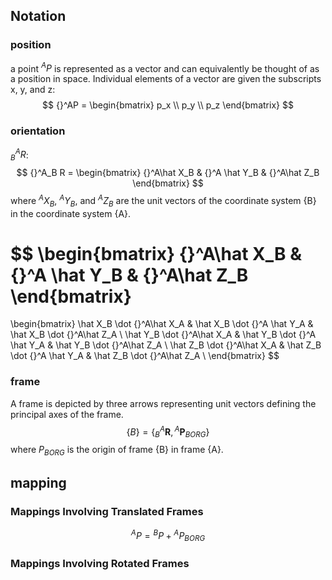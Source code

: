 ## Notation
### position
 a point ${}^A P$ is represented as a vector and
can equivalently be thought of as a position in space.
Individual elements of a vector are given the subscripts x, y, and z:
$$
{}^AP = \begin{bmatrix}
p_x \\
p_y \\
p_z
\end{bmatrix}
$$

### orientation
${}^A_B R$: 
$$
{}^A_B R = \begin{bmatrix}
{}^A\hat X_B & {}^A \hat Y_B & {}^A\hat Z_B
\end{bmatrix}
$$
where ${}^AX_B$, ${}^AY_B$, and ${}^AZ_B$ are the unit vectors of the coordinate system {B} in the coordinate system {A}.

$$
\begin{bmatrix}
{}^A\hat X_B & {}^A \hat Y_B & {}^A\hat Z_B
\end{bmatrix}
=
\begin{bmatrix}
\hat X_B \dot {}^A\hat X_A & \hat X_B \dot {}^A \hat Y_A & \hat X_B \dot {}^A\hat Z_A \\
\hat Y_B \dot {}^A\hat X_A & \hat Y_B \dot {}^A \hat Y_A & \hat Y_B \dot {}^A\hat Z_A \\
\hat Z_B \dot {}^A\hat X_A & \hat Z_B \dot {}^A \hat Y_A & \hat Z_B \dot {}^A\hat Z_A \\
\end{bmatrix}
$$

### frame
A frame is depicted by three arrows representing unit
vectors defining the principal axes of the frame.
$$
\{B\} = \{{}^A_B \mathbf R, {}^A \mathbf P_{BORG}\}
$$
where $P_{BORG}$ is the origin of frame {B} in frame {A}.

## mapping
### Mappings Involving Translated Frames
$$
{}^A P = {}^B P + {}^A P_{BORG}
$$
### Mappings Involving Rotated Frames
